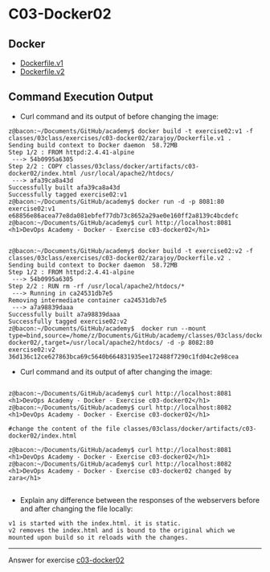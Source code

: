 # C03-Docker02

## Docker 
- [Dockerfile.v1](Dockerfile.v1)
- [Dockerfile.v2](Dockerfile.v2)

## Command Execution Output
- Curl command and its output of before changing the image:
```
z@bacon:~/Documents/GitHub/academy$ docker build -t exercise02:v1 -f classes/03class/exercises/c03-docker02/zarajoy/Dockerfile.v1 .
Sending build context to Docker daemon  58.72MB
Step 1/2 : FROM httpd:2.4.41-alpine
 ---> 54b0995a6305
Step 2/2 : COPY classes/03class/docker/artifacts/c03-docker02/index.html /usr/local/apache2/htdocs/
 ---> afa39ca8a43d
Successfully built afa39ca8a43d
Successfully tagged exercise02:v1
z@bacon:~/Documents/GitHub/academy$ docker run -d -p 8081:80 exercise02:v1
e68856e86acea77e8da081ebfef77db73c8652a29ae0e160ff2a8139c4bcdefc
z@bacon:~/Documents/GitHub/academy$ curl http://localhost:8081
<h1>DevOps Academy - Docker - Exercise c03-docker02</h1>


z@bacon:~/Documents/GitHub/academy$ docker build -t exercise02:v2 -f classes/03class/exercises/c03-docker02/zarajoy/Dockerfile.v2 .
Sending build context to Docker daemon  58.72MB
Step 1/2 : FROM httpd:2.4.41-alpine
 ---> 54b0995a6305
Step 2/2 : RUN rm -rf /usr/local/apache2/htdocs/*
 ---> Running in ca24531db7e5
Removing intermediate container ca24531db7e5
 ---> a7a98839daaa
Successfully built a7a98839daaa
Successfully tagged exercise02:v2
z@bacon:~/Documents/GitHub/academy$  docker run --mount type=bind,source=/home/z/Documents/GitHub/academy/classes/03class/docker/artifacts/c03-docker02/,target=/usr/local/apache2/htdocs/ -d -p 8082:80 exercise02:v2
36d136c12ce627863bca69c5640b664831935ee172488f7290c1fd04c2e98cea

```

- Curl command and its output of after changing the image:
```

z@bacon:~/Documents/GitHub/academy$ curl http://localhost:8081
<h1>DevOps Academy - Docker - Exercise c03-docker02</h1>
z@bacon:~/Documents/GitHub/academy$ curl http://localhost:8082
<h1>DevOps Academy - Docker - Exercise c03-docker02</h1>

#change the content of the file classes/03class/docker/artifacts/c03-docker02/index.html

z@bacon:~/Documents/GitHub/academy$ curl http://localhost:8081
<h1>DevOps Academy - Docker - Exercise c03-docker02</h1>
z@bacon:~/Documents/GitHub/academy$ curl http://localhost:8082
<h1>DevOps Academy - Docker - Exercise c03-docker02 changed by zara</h1>


```

- Explain any difference between the responses of the webservers before and after changing the file locally:
```
v1 is started with the index.html. it is static.
v2 removes the index.html and is bound to the original which we mounted upon build so it reloads with the changes.
```

<!-- Don't change anything below this point-->
<!-- Before commiting, remove both commented lines--> 
***
Answer for exercise [c03-docker02](https://github.com/devopsacademyau/academy/blob/af3225a3436f263164e8daebc6bbd1ef3122b900/classes/03class/exercises/c03-docker02/README.md)